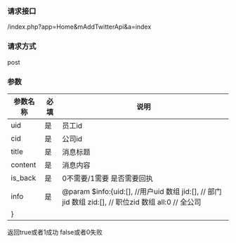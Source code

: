 ### **请求接口**
/index.php?app=Home&mAddTwitterApi&a=index

### **请求方式**
post


### **参数**
| 参数名称  |必填|     说明      |
|------|-----|------|
| uid     | 是 |   员工id   |
| cid     | 是 |   公司id   |
| title     | 是 |  消息标题  |
| content     | 是 |   消息内容 |
| is_back     | 是 |   0不需要/1需要 是否需要回执 |
| info     | 是 |   @param $info:{uid:[],  //用户uid 数组     jid:[],  // 部门jid  数组     zid:[],  // 职位zid 数组     all:0   // 全公司
                } |



返回true或者1成功   false或者0失败